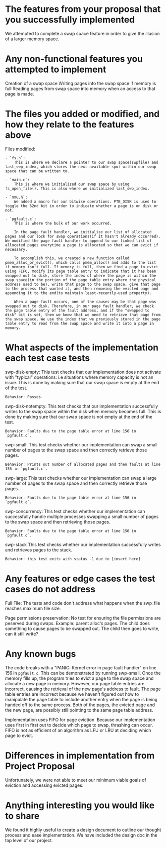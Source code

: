 # The features from your proposal that you successfully implemented
We attempted to complete a swap space feature in order to give the illusion of a larger memory space.

# Any non-functional features you attempted to implement
Creation of a swap space
    Writing pages into the swap space if memory is full
    Reading pages from swap space into memory when an access to that page is made.

# The files you added or modified, and how they relate to the features above
Files modified: 

    - `fs.h`:
        This is where we declare a pointer to our swap space(swpfile) and last_swp_index, which stores the next available spot within our swap space that can be written to.

    - `main.c`:
        This is where we initialized our swap space by using fs_open_file(). This is also where we initialized last_swp_index.

    - `mmu.h`:
        We added a macro for our bitwise operations. PTE_DISK is used to toggle the 52nd bit in order to indicate whether a page is on disk or not. 

    - `pgfault.c`:
        This is where the bulk of our work occurred. 
        
        In the page fault handler, we initialize our list of allocated pages and our lock for swap operations(if it hasn't already occurred). We modified the page fault handler to append to our linked list of allocated pages everytime a page is allocated so that we can evict if necessary. 
        
        To accomplish this, we created a new function called pmem_alloc_or_evict(), which calls pmem_alloc() and adds to the list if memory isn't full. If memory is full, then we find a page to evict using FIFO, modify its page table entry to indicate that it has been swapped out to disk, store the index of where the page is within the swap space(in the portion of the page table entry where the physical address used to be), write that page to the swap space, give that page to the process that wanted it, and then removing the evicted page and appending it to the end(to maintain least-recently-used property).
        
        When a page fault occurs, one of the causes may be that page was swapped out to disk. Therefore, in our page fault handler, we check the page table entry of the fault address, and if the "swapped to disk" bit is set, then we know that we need to retrieve that page from the swap space. We use the index that we previously stored in the page table entry to read from the swap space and write it into a page in memory.
    
    

# What aspects of the implementation each test case tests
swp-disk-empty: 
    This test checks that our implementation does not activate with "typical" operations: i.e situations where memory capacity is not an issue. This is done by making sure that our swap space is empty at the end of the test.

    Behavior: Passes.

swp-disk-notempty:
    This test checks that our implementation successfully writes to the swap space within the disk when memory becomes full. This is done by making sure that our swap space is not empty at the end of the test.

    Behavior: Faults due to the page table error at line 156 in `pgfault.c`.

swp-small:
    This test checks whether our implementation can swap a small number of pages to the swap space and then correctly retrieve those pages.

    Behavior: Prints out number of allocated pages and then faults at line 156 in `pgfault.c`.

swp-large:
    This test checks whether our implementation can swap a large number of pages to the swap space and then correctly retrieve those pages.
    
    Behavior: Faults due to the page table error at line 156 in `pgfault.c`.

swp-concurrency:
    This test checks whether our implementation can successfully handle multiple processes swapping a small number of pages to the swap space and then retrieving those pages.

    Behavior: Faults due to the page table error at line 156 in `pgfault.c`. 

swp-stack
    This test checks whether our implementation successfully writes and retrieves pages to the stack.

    Behavior: this test exits with status -1 due to [insert here]

# Any features or edge cases the test cases do not address
Full File:
    The tests and code don't address what happens when the swp_file reaches maximum file size.

Page permissions preservation:
    No test for ensuring the file permissions are peserved during swaps.
    Example: parent alloc's pages. The child does something to cause pages to be swapped out. The child then goes to write, can it still write?


# Any known bugs
The code breaks with a "PANIC: Kernel error in page fault handler" on line 156 in `pgfault.c`. This can be demonstrated by running swp-small. 
    Once the memory fills up, the program tries to evict a page to the swap space and allocate a new page in memory. However, our page table entries are incorrect, causing the retrieval of the new page's address to fault. 
    The page table entries are incorrect because we haven't figured out how to manipulate the page table to include another entry when the page is being handed off to the same process. Both of the pages, the evicted page and the new page, are possibly still pointing to the same page table address.

Implementation uses FIFO for page eviction.
    Because our implementation uses first in first out to decide which page to swap, thrashing can occur. FIFO is not as efficient of an algorithm as LFU or LRU at deciding which page to evict.

# Differences in implementation from Project Proposal
Unfortunately, we were not able to meet our minimum viable goals of eviction and accessing evicted pages.

# Anything interesting you would like to share
We found it highly useful to create a design document to outline our thought process and ease implementation. We have included the design doc in the top level of our project.
